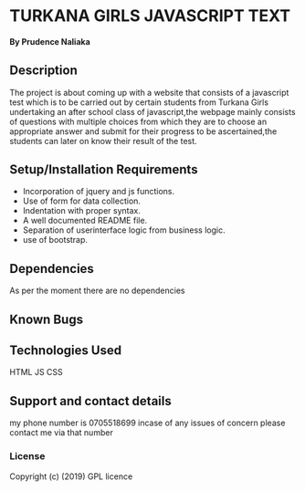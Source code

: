 # TURKANA GIRLS JAVASCRIPT TEXT

#### By **Prudence Naliaka**

## Description
The project is about coming up with a website that consists of a javascript test which is to be carried out by certain students from Turkana Girls undertaking an after school class of javascript,the webpage mainly consists of questions with multiple choices from which they are to choose an appropriate answer and submit for their progress to be ascertained,the students can later on know their result of the test.

## Setup/Installation Requirements
* Incorporation of jquery and js functions.
* Use of form for data collection.
* Indentation with proper syntax.
* A well documented README file.
* Separation of userinterface logic from business logic.
* use of bootstrap.
## Dependencies
As per the moment there are no dependencies
## Known Bugs

## Technologies Used
HTML
JS
CSS
## Support and contact details
my phone number is 0705518699 incase of any issues of concern please contact me via that number
### License
Copyright (c) (2019) GPL licence
